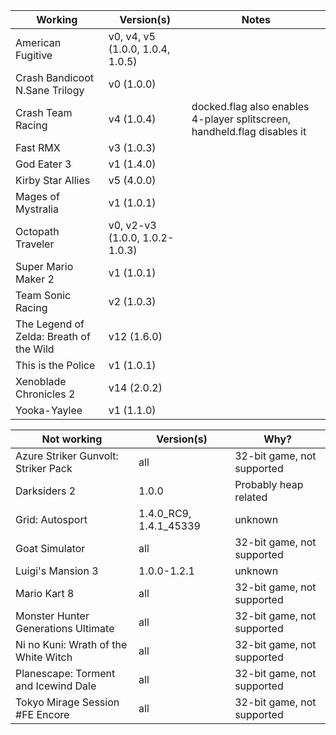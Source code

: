 | Working | Version(s) | Notes |
| ------------- | ------------- | ------------- |
| American Fugitive | v0, v4, v5 (1.0.0, 1.0.4, 1.0.5) |   |
| Crash Bandicoot N.Sane Trilogy | v0 (1.0.0) |   |
| Crash Team Racing | v4 (1.0.4) | docked.flag also enables 4-player splitscreen, handheld.flag disables it |
| Fast RMX | v3 (1.0.3) |   |
| God Eater 3 | v1 (1.4.0) |   |
| Kirby Star Allies | v5 (4.0.0)  |   |
| Mages of Mystralia | v1 (1.0.1)  |   |
| Octopath Traveler | v0, v2-v3 (1.0.0, 1.0.2-1.0.3) |   |
| Super Mario Maker 2 | v1 (1.0.1)  |   |
| Team Sonic Racing | v2 (1.0.3)  |   |
| The Legend of Zelda: Breath of the Wild | v12 (1.6.0) |   |
| This is the Police | v1 (1.0.1) |   |
| Xenoblade Chronicles 2 | v14 (2.0.2) |   |
| Yooka-Yaylee | v1 (1.1.0)  |   |

| Not working | Version(s) | Why? |
| ------------- | ------------- | ------------- |
| Azure Striker Gunvolt: Striker Pack | all | 32-bit game, not supported |
| Darksiders 2 | 1.0.0 | Probably heap related |
| Grid: Autosport | 1.4.0_RC9, 1.4.1_45339 | unknown |
| Goat Simulator | all | 32-bit game, not supported |
| Luigi's Mansion 3 | 1.0.0-1.2.1 | unknown |
| Mario Kart 8 | all | 32-bit game, not supported |
| Monster Hunter Generations Ultimate | all | 32-bit game, not supported |
| Ni no Kuni: Wrath of the White Witch | all | 32-bit game, not supported |
| Planescape: Torment and Icewind Dale | all | 32-bit game, not supported |
| Tokyo Mirage Session #FE Encore | all | 32-bit game, not supported |

